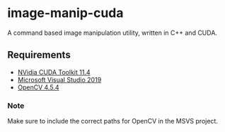 # image-manip-cuda
A command based image manipulation utility, written in C++ and CUDA.

## Requirements
<ul>
<li><a href="https://developer.nvidia.com/cuda-11-4-3-download-archive">NVidia CUDA Toolkit 11.4</a></li>
<li><a href="https://visualstudio.microsoft.com/vs/older-downloads/">Microsoft Visual Studio 2019</a></li>
<li><a href="https://opencv.org/releases/">OpenCV 4.5.4</a></li>
</ul>

### Note
Make sure to include the correct paths for OpenCV in the MSVS project.
